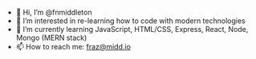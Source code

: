- 👋 Hi, I’m @fnmiddleton
- 👀 I’m interested in re-learning how to code with modern technologies
- 🌱 I’m currently learning JavaScript, HTML/CSS, Express, React, Node, Mongo (MERN stack)
- 📫 How to reach me: fraz@midd.io

<!---
fnmiddleton/fnmiddleton is a ✨ special ✨ repository because its `README.md` (this file) appears on your GitHub profile.
You can click the Preview link to take a look at your changes.
--->
